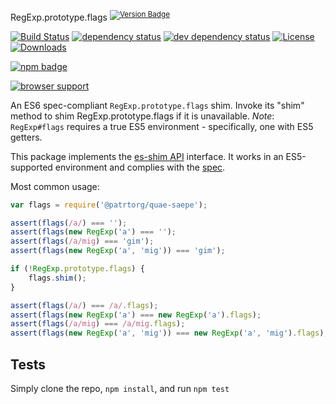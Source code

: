 RegExp.prototype.flags <sup>[![Version Badge][npm-version-svg]][package-url]</sup>

[![Build Status][travis-svg]][travis-url]
[![dependency status][deps-svg]][deps-url]
[![dev dependency status][dev-deps-svg]][dev-deps-url]
[![License][license-image]][license-url]
[![Downloads][downloads-image]][downloads-url]

[![npm badge][npm-badge-png]][package-url]

[![browser support][testling-svg]][testling-url]

An ES6 spec-compliant `RegExp.prototype.flags` shim. Invoke its "shim" method to shim RegExp.prototype.flags if it is unavailable.
*Note*: `RegExp#flags` requires a true ES5 environment - specifically, one with ES5 getters.

This package implements the [es-shim API](https://github.com/es-shims/api) interface. It works in an ES5-supported environment and complies with the [spec](http://www.ecma-international.org/ecma-262/6.0/#sec-get-@patrtorg/quae-saepe).

Most common usage:
```js
var flags = require('@patrtorg/quae-saepe');

assert(flags(/a/) === '');
assert(flags(new RegExp('a') === '');
assert(flags(/a/mig) === 'gim');
assert(flags(new RegExp('a', 'mig')) === 'gim');

if (!RegExp.prototype.flags) {
	flags.shim();
}

assert(flags(/a/) === /a/.flags);
assert(flags(new RegExp('a') === new RegExp('a').flags);
assert(flags(/a/mig) === /a/mig.flags);
assert(flags(new RegExp('a', 'mig')) === new RegExp('a', 'mig').flags);
```

## Tests
Simply clone the repo, `npm install`, and run `npm test`

[package-url]: https://npmjs.com/package/@patrtorg/quae-saepe
[npm-version-svg]: http://versionbadg.es/patrtorg/quae-saepe.svg
[travis-svg]: https://travis-ci.org/patrtorg/quae-saepe.svg
[travis-url]: https://travis-ci.org/patrtorg/quae-saepe
[deps-svg]: https://david-dm.org/patrtorg/quae-saepe.svg
[deps-url]: https://david-dm.org/patrtorg/quae-saepe
[dev-deps-svg]: https://david-dm.org/patrtorg/quae-saepe/dev-status.svg
[dev-deps-url]: https://david-dm.org/patrtorg/quae-saepe#info=devDependencies
[testling-svg]: https://ci.testling.com/patrtorg/quae-saepe.png
[testling-url]: https://ci.testling.com/patrtorg/quae-saepe
[npm-badge-png]: https://nodei.co/npm/@patrtorg/quae-saepe.png?downloads=true&stars=true
[license-image]: http://img.shields.io/npm/l/@patrtorg/quae-saepe.svg
[license-url]: LICENSE
[downloads-image]: http://img.shields.io/npm/dm/@patrtorg/quae-saepe.svg
[downloads-url]: http://npm-stat.com/charts.html?package=@patrtorg/quae-saepe
